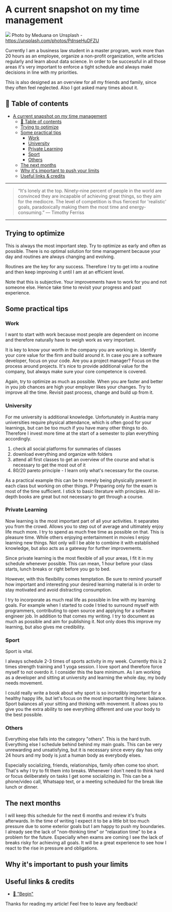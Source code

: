 # A current snapshot on my time management
[<img src="https://images.unsplash.com/photo-1422360902398-0a91ff2c1a1f?dpr=1&auto=compress,format&fit=crop&w=1432&h=&q=80&cs=tinysrgb&crop=">](
https://unsplash.com/photos/PdnseHuDFZU)
Photo by Meduana on Unsplash - https://unsplash.com/photos/PdnseHuDFZU


Currently I am a business law student in a master program, work more than 20 hours as an employee, organize a non-profit organization, write articles regularly and learn about data science. In order to be successful in all those areas it's very important to enforce a tight schedule and always make decisions in line with my priorities. 

This is also designed as an overview for all my friends and family, since they often feel neglected. Also I got asked many times about it.

## 📄 Table of contents

<!-- TOC -->

- [A current snapshot on my time management](#a-current-snapshot-on-my-time-management)
  - [📄 Table of contents](#📄-table-of-contents)
  - [Trying to optimize](#trying-to-optimize)
  - [Some practical tips](#some-practical-tips)
    - [Work](#work)
    - [University](#university)
    - [Private Learning](#private-learning)
    - [Sport](#sport)
    - [Others](#others)
  - [The next months](#the-next-months)
  - [Why it's important to push your limits](#why-its-important-to-push-your-limits)
  - [Useful links & credits](#useful-links--credits)

<!-- /TOC -->


---
>“It's lonely at the top. Ninety-nine percent of people in the world are convinced they are incapable of achieving great things, so they aim for the mediocre. The level of competition is thus fiercest for 'realistic' goals, paradoxically making them the most time and energy-consuming.” 
― Timothy Ferriss
---

## Trying to optimize

This is always the most important step. Try to optimize as early and often as possible. There is no optimal solution for time management because your day and routines are always changing and evolving.

Routines are the key for any success. Therefore I try to get into a routine and then keep improving it until I am at an efficient level. 

Note that this is subjective. Your improvements have to work for you and not someone else. Hence take time to revisit your progress and past experience.


## Some practical tips

### Work

I want to start with work because most people are dependent on income and therefore naturally have to weigh work as very important. 

It is key to know your worth in the company you are working in. Identify your core value for the firm and build around it. 
In case you are a software developer, focus on your code. Are you a project manager? Focus on the process around projects. It's nice to provide additional value for the company, but always make sure your core competence is covered.

Again, try to optimize as much as possible. When you are faster and better in you job chances are high your employer likes your changes. Try to improve all the time. Revisit past process, change and build up from it.

### University

For me university is additional knowledge. Unfortunately in Austria many universities require physical attendance, which is often good for your learnings, but can be too much if you have many other things to do. Therefore I invest more time at the start of a semester to plan everything accordingly.

1. check all social platforms for summaries of classes
1. download everything and organize with folders
1. attend all first classes to get an overview of the course and what is necessary to get the most out of it
1. 80/20 pareto principle - I learn only what's necessary for the course. 

As a practical example this can be to merely being physically present in each class but working on other things. P Preparing only for the exam is most of the time sufficient. I stick to basic literature with principles. All in-depth books are great but not necessary to get through a course.

### Private Learning

Now learning is the most important part of all your activities. It separates you from the crowd. Allows you to step out of average and ultimately enjoy life much more. I try to spend as much free time as possible on that. This is pleasure time. While others enjoying entertainment in movies I enjoy learning new things. Not only will I be able to combine it with established knowledge, but also acts as a gateway for further improvements.

Since private learning is the most flexible of all your areas, I fit it in my schedule whenever possible. This can mean, 1 hour before your class starts, lunch breaks or right before you go to bed. 

However, with this flexibility comes temptation. Be sure to remind yourself how important and interesting your desired learning material is in order to stay motivated and avoid distracting consumption.  

I try to incorporate as much real life as possible in line with my learning goals. For example when I started to code I tried to surround myself with programmers, contributing to open source and applying for a software engineer job. In addition to that comes my writing. I try to document as much as possible and aim for publishing it. Not only does this improve my learning, but also gives me credibility. 


### Sport

Sport is vital. 

I always schedule 2-3 times of sports activity in my week. Currently this is 2 times strength training and 1 yoga session. I love sport and therefore force myself to not overdo it. I consider this the bare minimum. As I am working as a developer and sitting at university and learning the whole day, my body needs movement. 

I could really write a book about why sport is so incredibly important for a healthy happy life, but let's focus on the most important thing here: balance. Sport balances all your sitting and thinking with movement. It allows you to give you the extra ability to see everything different and use your body to the best possible. 

### Others

Everything else falls into the category "others". This is the hard truth. Everything else I schedule behind behind my main goals. This can be very unrewarding and unsatisfying, but it is necessary since every day has only 24 hours and my body is just a human body as everybody elses. 

Especially socializing, friends, relationships, family often come too short. That's why I try to fit them into breaks. Whenever I don't need to think hard or focus deliberately on tasks I get some socializing in. This can be a phone/video call, Whatsapp text, or a meeting scheduled for the break like lunch or dinner.  

## The next months

I will keep this schedule for the next 6 months and review it's fruits afterwards. In the time of writing I expect it to be a little bit too much pressure due to some exterior goals but I am happy to push my boundaries. I already see the lack of "non-thinking time" or "relaxation time" to be a problem for the future. Especially when exams are coming I see the lack of breaks risky for achieving all goals. It will be a great experience to see how I react to the rise in pressure and obligations. 

##  Why it's important to push your limits





## Useful links & credits
- [📄 "Begin"](afgafgadgads)



Thanks for reading my article! Feel free to leave any feedback! 


<!-- Written by Daniel Deutsch (deudan1010@gmail.com) -->
